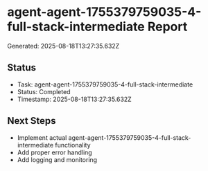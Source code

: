 # agent-agent-1755379759035-4-full-stack-intermediate Report

Generated: 2025-08-18T13:27:35.632Z

## Status
- Task: agent-agent-1755379759035-4-full-stack-intermediate
- Status: Completed
- Timestamp: 2025-08-18T13:27:35.632Z

## Next Steps
- Implement actual agent-agent-1755379759035-4-full-stack-intermediate functionality
- Add proper error handling
- Add logging and monitoring
